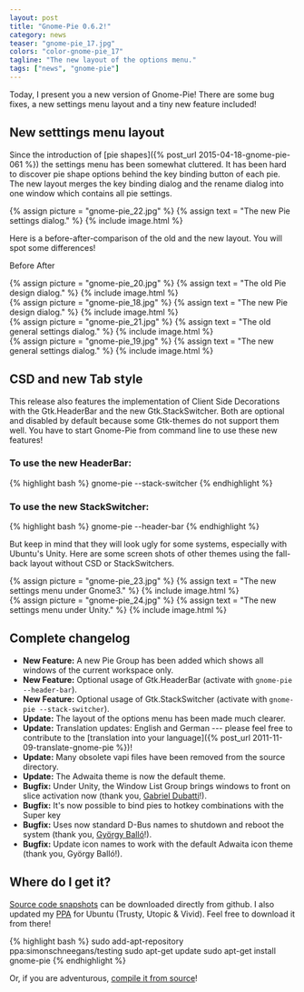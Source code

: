 ```yaml
---
layout: post
title: "Gnome-Pie 0.6.2!"
category: news
teaser: "gnome-pie_17.jpg"
colors: "color-gnome-pie_17"
tagline: "The new layout of the options menu."
tags: ["news", "gnome-pie"]
---
```


Today, I present you a new version of Gnome-Pie! There are some bug fixes, a new settings menu layout and a tiny new feature included!

<!--more-->

## New setttings menu layout

Since the introduction of [pie shapes]({% post_url 2015-04-18-gnome-pie-061 %}) the settings menu has been somewhat cluttered. It has been hard to discover pie shape options behind the key binding button of each pie. The new layout merges the key binding dialog and the rename dialog into one window which contains all pie settings.

{% assign picture = "gnome-pie_22.jpg" %}
{% assign text = "The new Pie settings dialog." %}
{% include image.html %}

Here is a before-after-comparison of the old and the new layout. You will spot some differences!

Before <span class="pull-right">After</span>

<div class="row">
    <div class="col s6">
        {% assign picture = "gnome-pie_20.jpg" %}
        {% assign text = "The old Pie design dialog." %}
        {% include image.html %}
    </div>
    <div class="col s6">
        {% assign picture = "gnome-pie_18.jpg" %}
        {% assign text = "The new Pie design dialog." %}
        {% include image.html %}
    </div>
</div>

<div class="row">
    <div class="col s6">
        {% assign picture = "gnome-pie_21.jpg" %}
        {% assign text = "The old general settings dialog." %}
        {% include image.html %}
    </div>
    <div class="col s6">
        {% assign picture = "gnome-pie_19.jpg" %}
        {% assign text = "The new general settings dialog." %}
        {% include image.html %}
    </div>
</div>

## CSD and new Tab style

This release also features the implementation of Client Side Decorations with the Gtk.HeaderBar and the new Gtk.StackSwitcher. Both are optional and disabled by default because some Gtk-themes do not support them well. You have to start Gnome-Pie from command line to use these new features!

### To use the new HeaderBar:
<p></p>
{% highlight bash %}
gnome-pie --stack-switcher
{% endhighlight %}

### To use the new StackSwitcher:
<p></p>
{% highlight bash %}
gnome-pie --header-bar
{% endhighlight %}

But keep in mind that they will look ugly for some systems, especially with Ubuntu's Unity. Here are some screen shots of other themes using the fall-back layout without CSD or StackSwitchers.

<div class="row">
    <div class="col s6">
        {% assign picture = "gnome-pie_23.jpg" %}
        {% assign text = "The new settings menu under Gnome3." %}
        {% include image.html %}
    </div>
    <div class="col s6">
        {% assign picture = "gnome-pie_24.jpg" %}
        {% assign text = "The new settings menu under Unity." %}
        {% include image.html %}
    </div>
</div>

## Complete changelog

* **New Feature:** A new Pie Group has been added which shows all windows of the current workspace only.
* **New Feature:** Optional usage of Gtk.HeaderBar (activate with `gnome-pie --header-bar`).
* **New Feature:** Optional usage of Gtk.StackSwitcher (activate with `gnome-pie --stack-switcher`).
* **Update:** The layout of the options menu has been made much clearer.
* **Update:** Translation updates: English and German --- please feel free to contribute to the [translation into your language]({% post_url 2011-11-09-translate-gnome-pie %})!
* **Update:** Many obsolete vapi files have been removed from the source directory.
* **Update:** The Adwaita theme is now the default theme.
* **Bugfix:** Under Unity, the Window List Group brings windows to front on slice activation now (thank you, [Gabriel Dubatti](https://github.com/gabdub)!).
* **Bugfix:** It's now possible to bind pies to hotkey combinations with the Super key
* **Bugfix:** Uses now standard D-Bus names to shutdown and reboot the system (thank you, [György Balló](https://github.com/City-busz)!).
* **Bugfix:** Update icon names to work with the default Adwaita icon theme (thank you, György Balló!).

## Where do I get it?

[Source code snapshots](https://github.com/schneegans/Gnome-Pie/tags) can be downloaded directly from github. I also updated my [PPA](https://launchpad.net/~simonschneegans/+archive/ubuntu/testing) for Ubuntu (Trusty, Utopic & Vivid). Feel free to download it from there!

{% highlight bash %}
sudo add-apt-repository ppa:simonschneegans/testing
sudo apt-get update
sudo apt-get install gnome-pie
{% endhighlight %}

Or, if you are adventurous, [compile it from source](/gnome-pie.html#toc5)!
